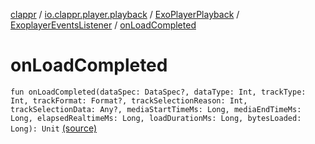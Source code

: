 [clappr](../../../index.md) / [io.clappr.player.playback](../../index.md) / [ExoPlayerPlayback](../index.md) / [ExoplayerEventsListener](index.md) / [onLoadCompleted](.)

# onLoadCompleted

`fun onLoadCompleted(dataSpec: DataSpec?, dataType: Int, trackType: Int, trackFormat: Format?, trackSelectionReason: Int, trackSelectionData: Any?, mediaStartTimeMs: Long, mediaEndTimeMs: Long, elapsedRealtimeMs: Long, loadDurationMs: Long, bytesLoaded: Long): Unit` [(source)](https://github.com/clappr/clappr-android/tree/dev/clappr/src/main/kotlin/io/clappr/player/playback/ExoPlayerPlayBack.kt#L280)